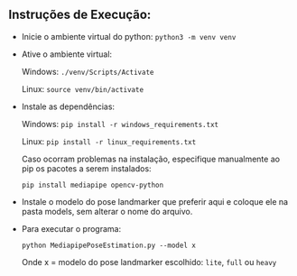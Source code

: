 <h2>Instruções de Execução: </h2>

* Inicie o ambiente virtual do python: `python3 -m venv venv`

* Ative o ambiente virtual:

    Windows: `./venv/Scripts/Activate`

    Linux: `source venv/bin/activate`

* Instale as dependências:
    
    Windows: `pip install -r windows_requirements.txt`

    Linux: `pip install -r linux_requirements.txt`

    Caso ocorram problemas na instalação, especifique manualmente ao pip os pacotes a serem instalados:

    `pip install mediapipe opencv-python` 

* Instale o modelo do pose landmarker que preferir aqui e coloque ele na pasta models, sem alterar o nome do arquivo.

* Para executar o programa:

    `python MediapipePoseEstimation.py --model x`

    Onde x = modelo do pose landmarker escolhido: `lite`, `full` ou `heavy`
